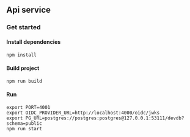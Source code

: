 ## Api service

### Get started

#### Install dependencies
```shell
npm install
```

#### Build project
```shell
npm run build
```

#### Run
```shell
export PORT=4001
export OIDC_PROVIDER_URL=http://localhost:4000/oidc/jwks
export PG_URL=postgres://postgres:postgres@127.0.0.1:53111/devdb?schema=public
npm run start
```
